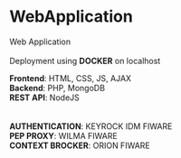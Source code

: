 # WebApplication
Web Application<br/><br/>
Deployment using **DOCKER** on localhost<br/>

**Frontend**: HTML, CSS, JS, AJAX<br/>
**Backend**: PHP, MongoDB<br/>
**REST API**: NodeJS<br/>
<br/><br/>
**AUTHENTICATION**: KEYROCK IDM FIWARE<br/>
**PEP PROXY**: WILMA FIWARE<br/>
**CONTEXT BROCKER**: ORION FIWARE<br/>

